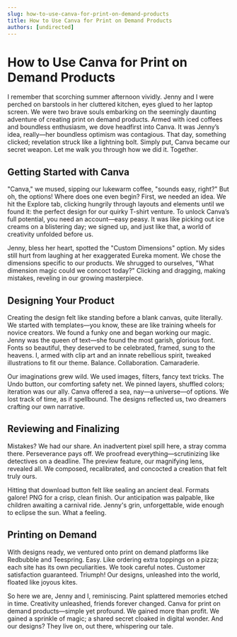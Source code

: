 ```yaml
---
slug: how-to-use-canva-for-print-on-demand-products
title: How to Use Canva for Print on Demand Products
authors: [undirected]
---
```



# How to Use Canva for Print on Demand Products

I remember that scorching summer afternoon vividly. Jenny and I were perched on barstools in her cluttered kitchen, eyes glued to her laptop screen. We were two brave souls embarking on the seemingly daunting adventure of creating print on demand products. Armed with iced coffees and boundless enthusiasm, we dove headfirst into Canva. It was Jenny’s idea, really—her boundless optimism was contagious. That day, something clicked; revelation struck like a lightning bolt. Simply put, Canva became our secret weapon. Let me walk you through how we did it. Together.

## Getting Started with Canva

"Canva," we mused, sipping our lukewarm coffee, "sounds easy, right?" But oh, the options! Where does one even begin? First, we needed an idea. We hit the Explore tab, clicking hungrily through layouts and elements until we found it: the perfect design for our quirky T-shirt venture. To unlock Canva’s full potential, you need an account—easy peasy. It was like picking out ice creams on a blistering day; we signed up, and just like that, a world of creativity unfolded before us.

Jenny, bless her heart, spotted the "Custom Dimensions" option. My sides still hurt from laughing at her exaggerated Eureka moment. We chose the dimensions specific to our products. We shrugged to ourselves, "What dimension magic could we concoct today?" Clicking and dragging, making mistakes, reveling in our growing masterpiece.

## Designing Your Product

Creating the design felt like standing before a blank canvas, quite literally. We started with templates—you know, these are like training wheels for novice creators. We found a funky one and began working our magic. Jenny was the queen of text—she found the most garish, glorious font. Fonts so beautiful, they deserved to be celebrated, framed, sung to the heavens. I, armed with clip art and an innate rebellious spirit, tweaked illustrations to fit our theme. Balance. Collaboration. Camaraderie.

Our imaginations grew wild. We used images, filters, fancy text tricks. The Undo button, our comforting safety net. We pinned layers, shuffled colors; iteration was our ally. Canva offered a sea, nay—a universe—of options. We lost track of time, as if spellbound. The designs reflected us, two dreamers crafting our own narrative.

## Reviewing and Finalizing

Mistakes? We had our share. An inadvertent pixel spill here, a stray comma there. Perseverance pays off. We proofread everything—scrutinizing like detectives on a deadline. The preview feature, our magnifying lens, revealed all. We composed, recalibrated, and concocted a creation that felt truly ours.

Hitting that download button felt like sealing an ancient deal. Formats galore! PNG for a crisp, clean finish. Our anticipation was palpable, like children awaiting a carnival ride. Jenny's grin, unforgettable, wide enough to eclipse the sun. What a feeling.

## Printing on Demand

With designs ready, we ventured onto print on demand platforms like Redbubble and Teespring. Easy. Like ordering extra toppings on a pizza; each site has its own peculiarities. We took careful notes. Customer satisfaction guaranteed. Triumph! Our designs, unleashed into the world, floated like joyous kites.

So here we are, Jenny and I, reminiscing. Paint splattered memories etched in time. Creativity unleashed, friends forever changed. Canva for print on demand products—simple yet profound. We gained more than profit. We gained a sprinkle of magic; a shared secret cloaked in digital wonder. And our designs? They live on, out there, whispering our tale.

